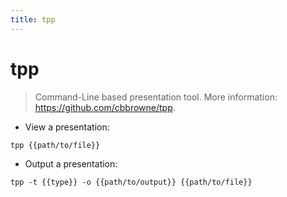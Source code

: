 ```yaml
---
title: tpp
---
```

# tpp

> Command-Line based presentation tool.
> More information: <https://github.com/cbbrowne/tpp>.

- View a presentation:

`tpp {{path/to/file}}`

- Output a presentation:

`tpp -t {{type}} -o {{path/to/output}} {{path/to/file}}`
